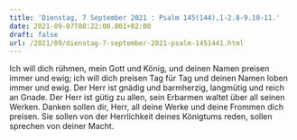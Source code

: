 ```yaml
---
title: 'Dienstag, 7 September 2021 : Psalm 145(144),1-2.8-9.10-11.'
date: 2021-09-07T08:22:00.001+02:00
draft: false
url: /2021/09/dienstag-7-september-2021-psalm-1451441.html
---
```


Ich will dich rühmen, mein Gott und König, und deinen Namen preisen immer und ewig; ich will dich preisen Tag für Tag und deinen Namen loben immer und ewig. Der Herr ist gnädig und barmherzig, langmütig und reich an Gnade. Der Herr ist gütig zu allen, sein Erbarmen waltet über all seinen Werken. Danken sollen dir, Herr, all deine Werke und deine Frommen dich preisen. Sie sollen von der Herrlichkeit deines Königtums reden, sollen sprechen von deiner Macht.